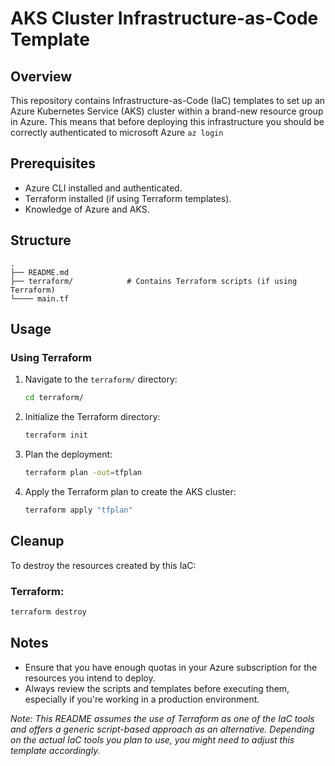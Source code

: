 # AKS Cluster Infrastructure-as-Code Template

## Overview
This repository contains Infrastructure-as-Code (IaC) templates to set up an Azure Kubernetes Service (AKS) cluster within a brand-new resource group in Azure.
This means that before deploying this infrastructure you should be correctly authenticated to microsoft Azure
`az login`

## Prerequisites

- Azure CLI installed and authenticated.
- Terraform installed (if using Terraform templates).
- Knowledge of Azure and AKS.

## Structure

```
.
├── README.md
├── terraform/            # Contains Terraform scripts (if using Terraform)
└──── main.tf
```

## Usage

### Using Terraform

1. Navigate to the `terraform/` directory:

   ```bash
   cd terraform/
   ```

2. Initialize the Terraform directory:

   ```bash
   terraform init
   ```

3. Plan the deployment:

   ```bash
   terraform plan -out=tfplan
   ```

4. Apply the Terraform plan to create the AKS cluster:

   ```bash
   terraform apply "tfplan"
   ```

## Cleanup

To destroy the resources created by this IaC:

### Terraform:

```bash
terraform destroy
```

## Notes

- Ensure that you have enough quotas in your Azure subscription for the resources you intend to deploy.
- Always review the scripts and templates before executing them, especially if you're working in a production environment.



*Note: This README assumes the use of Terraform as one of the IaC tools and offers a generic script-based approach as an alternative. Depending on the actual IaC tools you plan to use, you might need to adjust this template accordingly.*
